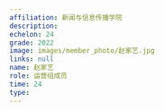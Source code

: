 ```yaml
---
affiliation: 新闻与信息传播学院
description: 
echelon: 24
grade: 2022
image: images/member_photo/赵家艺.jpg
links: null
name: 赵家艺
role: 运营组成员
time: 24
type: 
---
```

